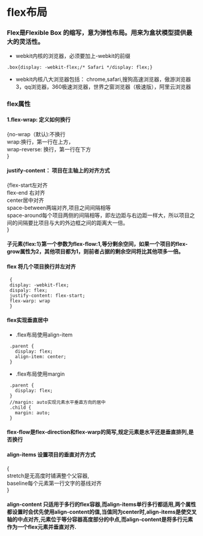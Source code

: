 

# flex布局

### Flex是Flexible Box 的缩写，意为弹性布局。用来为盒状模型提供最大的灵活性。

* webkit内核的浏览器，必须要加上-webkit的前缀
```
.box{display: -webkit-flex;/* Safari */display: flex;}
```
* webkit内核八大浏览器包括： chrome,safari,搜狗高速浏览器，傲游浏览器3，qq浏览器，360极速浏览器，世界之窗浏览器（极速版），阿里云浏览器
### flex属性

#### 1.flex-wrap: 定义如何换行
{no-wrap（默认):不换行  <br>
wrap:换行，第一行在上方，  <br>
wrap-reverse: 换行，第一行在下方   <br>
}
#### justify-content： 项目在主轴上的对齐方式
{flex-start左对齐   <br>
flex-end 右对齐   <br>
center居中对齐   <br>
space-between两端对齐,项目之间间隔相等   <br>
space-around每个项目两侧的间隔相等，即左边距与右边距一样大，所以项目之间的间隔要比项目与大的外边框之间的距离大一倍。   <br>
 }

#### 子元素{flex:1}第一个参数为flex-flow:1,等分剩余空间，如果一个项目的flex-grow属性为2，其他项目都为1，则前者占据的剩余空间将比其他项多一倍。

#### flex 将几个项目换行并左对齐
```
 {   
 display: -webkit-flex;   
 dispaly: flex;   
 justify-content: flex-start;   
 flex-warp: wrap   
 }
```
#### flex实现垂直居中

* .flex布局使用align-item
```
 .parent {   
   display: flex;   
   align-item: center;   
 }
```
* .flex布局使用margin
```
 .parent {   
   display: flex;   
 }   
 //margin: auto实现元素水平垂直方向的居中
 .child {   
   margin: auto;   
 }
```

#### flex-flow是flex-direction和flex-warp的简写,规定元素是水平还是垂直排列,是否换行

#### align-items 设置项目的垂直对齐方式

{   <br>
stretch是无高度时铺满整个父容器,   <br>
baseline每个元素第一行文字的基线对齐   <br>
}

#### align-content 只适用于多行的flex容器,而align-items单行多行都适用,两个属性都设置时会优先使用align-content的值,当值同为center时,align-items是使交叉轴的中点对齐,元素位于等分容器高度部分的中点,而align-content是将多行元素作为一个flex元素并垂直对齐.
